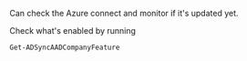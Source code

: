
Can check the Azure connect and monitor if it's updated yet.

Check what's enabled by running
```
Get-ADSyncAADCompanyFeature
```